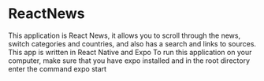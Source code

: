 # ReactNews 
This application is React News, it allows you to scroll through the news, switch categories and countries, and also has a search and links to sources. 
This app is written in React Native and Expo
To run this application on your computer, make sure that you have expo installed and in the root directory enter the command expo start
